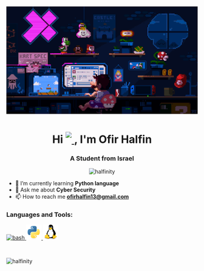 <h1 align="center">
    <img src="https://github.com/Halfinity/Halfinity/blob/main/6171819be4c31993357d758196c75701.gif?raw=true" alt="HeadMaster" width="800" />
</h1>

<h1 align="center">Hi <a target="_blank" rel="noopener noreferrer nofollow" href="https://raw.githubusercontent.com/MartinHeinz/MartinHeinz/master/wave.gif" data-target="animated-image.originalLink">
  <img src="https://raw.githubusercontent.com/MartinHeinz/MartinHeinz/master/wave.gif" style="max-width: 30px; height: 30px; display: inline-block;" data-target="animated-image.originalImage">
</a>
, I'm Ofir Halfin</h1>
<h3 align="center">A Student from Israel</h3>

<p align="center" style="text-align: center;">
    <img src="https://komarev.com/ghpvc/?username=halfinity&label=Profile%20views&color=0e75b6&style=flat" alt="halfinity" />
</p>

- 🌱 I’m currently learning **Python language**
- 💬 Ask me about **Cyber Security**
- 📫 How to reach me **ofirhalfin13@gmail.com**

<h3 align="left">Languages and Tools:</h3>
<p align="left">
  <a href="https://www.gnu.org/software/bash/" target="_blank" rel="noreferrer">
    <img src="https://www.vectorlogo.zone/logos/gnu_bash/gnu_bash-icon.svg" alt="bash" width="40" height="40"/>
  </a>
  <a href="https://www.python.org/" target="_blank" rel="noreferrer">
    <img src="https://raw.githubusercontent.com/devicons/devicon/master/icons/python/python-original.svg" alt="python" width="40" height="40"/>
  </a>
  <a href="https://www.linux.org/" target="_blank" rel="noreferrer">
    <img src="https://raw.githubusercontent.com/devicons/devicon/master/icons/linux/linux-original.svg" alt="linux" width="40" height="40"/>
  </a>
</p>
<br>
<p>
  <img align="left" src="https://github-readme-stats.vercel.app/api/top-langs?username=halfinity&show_icons=true&bg_color=00000000" alt="halfinity" />
</p> 
